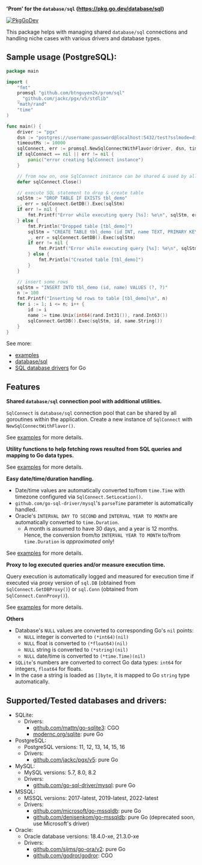 **'Prom' for the `database/sql` (https://pkg.go.dev/database/sql)**

[![PkgGoDev](https://pkg.go.dev/badge/github.com/btnguyen2k/prom/sql)](https://pkg.go.dev/github.com/btnguyen2k/prom/sql)

This package helps with managing shared `database/sql` connections and handling niche cases with various drivers and database types.

## Sample usage (PostgreSQL):

```go
package main

import (
	"fmt"
	promsql "github.com/btnguyen2k/prom/sql"
	_ "github.com/jackc/pgx/v5/stdlib"
	"math/rand"
	"time"
)

func main() {
	driver := "pgx"
	dsn := "postgres://username:password@localhost:5432/test?sslmode=disable&client_encoding=UTF-8&application_name=myapp"
	timeoutMs := 10000
	sqlConnect, err := promsql.NewSqlConnectWithFlavor(driver, dsn, timeoutMs, nil, promsql.FlavorPgSql)
	if sqlConnect == nil || err != nil {
		panic("error creating SqlConnect instance")
	}

	// from now on, one SqlConnect instance can be shared & used by all goroutines within the application
	defer sqlConnect.Close()

	// execute SQL statement to drop & create table
	sqlStm := "DROP TABLE IF EXISTS tbl_demo"
	_, err = sqlConnect.GetDB().Exec(sqlStm)
	if err != nil {
		fmt.Printf("Error while executing query [%s]: %e\n", sqlStm, err)
	} else {
		fmt.Println("Dropped table [tbl_demo]")
		sqlStm = "CREATE TABLE tbl_demo (id INT, name TEXT, PRIMARY KEY(id))"
		_, err = sqlConnect.GetDB().Exec(sqlStm)
		if err != nil {
			fmt.Printf("Error while executing query [%s]: %e\n", sqlStm, err)
		} else {
			fmt.Println("Created table [tbl_demo]")
		}
	}

	// insert some rows
	sqlStm = "INSERT INTO tbl_demo (id, name) VALUES (?, ?)"
	n := 100
	fmt.Printf("Inserting %d rows to table [tbl_demo]\n", n)
	for i := 1; i <= n; i++ {
		id := i
		name := time.Unix(int64(rand.Int31()), rand.Int63())
		sqlConnect.GetDB().Exec(sqlStm, id, name.String())
	}
}
```

See more:
- [examples](../examples)
- [database/sql](https://golang.org/pkg/database/sql/)
- [SQL database drivers](https://github.com/golang/go/wiki/SQLDrivers) for Go

## Features

**Shared `database/sql` connection pool with additional utilities.**

`SqlConnect` is `database/sql` connection pool that can be shared by all goroutines within the application.
Create a new instance of `SqlConnect` with `NewSqlConnectWithFlavor()`.

See [examples](../examples/PromBasic.go) for more details.

**Utility functions to help fetching rows resulted from SQL queries and mapping to Go data types.**

See [examples](../examples/PromFetchRows.go) for more details.

**Easy date/time/duration handling.**

- Date/time values are automatically converted to/from `time.Time` with timezone configured via `SqlConnect.SetLocation()`.
- `github.com/go-sql-driver/mysql`'s `parseTime` parameter is automatically handled.
- Oracle's `INTERVAL DAY TO SECOND` and `INTERVAL YEAR TO MONTH` are automatically converted to `time.Duration`.
  - A month is assumed to have 30 days, and a year is 12 months. Hence, the conversion from/to `INTERVAL YEAR TO MONTH` to/from `time.Duration` is _approximated_ only!

See [examples](../examples/PromDatetime.go) for more details.

**Proxy to log executed queries and/or measure execution time.**

Query execution is automatically logged and measured for execution time if executed
via proxy version of `sql.DB` (obtained from `SqlConnect.GetDBProxy()`) or `sql.Conn`
(obtained from `SqlConnect.ConnProxy()`).

See [examples](../examples/PromLogAndMetrics.go) for more details.

**Others**

- Database's `NULL` values are converted to corresponding Go's `nil` points:
  - `NULL` integer is converted to `(*int64)(nil)`
  - `NULL` float is converted to `(*float64)(nil)`
  - `NULL` string is converted to `(*string)(nil)`
  - `NULL` date/time is converted to `(*time.Time)(nil)`
- `SQLite`'s numbers are converted to correct Go data types: `int64` for integers, `float64` for floats.
- In the case a string is loaded as `[]byte`, it is mapped to Go `string` type automatically.

## Supported/Tested databases and drivers:

- SQLite:
  - Drivers:
    - [github.com/mattn/go-sqlite3](https://github.com/mattn/go-sqlite3): CGO
    - [modernc.org/sqlite](https://modernc.org/sqlite): pure Go
- PostgreSQL:
  - PostgreSQL versions: 11, 12, 13, 14, 15, 16
  - Drivers:
    - [github.com/jackc/pgx/v5](https://github.com/jackc/pgx): pure Go
- MySQL:
  - MySQL versions: 5.7, 8.0, 8.2
  - Drivers:
    - [github.com/go-sql-driver/mysql](github.com/go-sql-driver/mysql): pure Go
- MSSQL:
  - MSSQL versions: 2017-latest, 2019-latest, 2022-latest
  - Drivers:
    - [github.com/microsoft/go-mssqldb](https://github.com/microsoft/go-mssqldb): pure Go
    - [github.com/denisenkom/go-mssqldb](https://github.com/denisenkom/go-mssqldb): pure Go (deprecated soon, use Microsoft's driver)
- Oracle:
  - Oracle database versions: 18.4.0-xe, 21.3.0-xe
  - Drivers:
    - [github.com/sijms/go-ora/v2](https://github.com/sijms/go-ora): pure Go
    - [github.com/godror/godror](https://github.com/godror/godror): CGO
